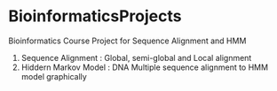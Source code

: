 # BioinformaticsProjects
Bioinformatics Course Project for Sequence Alignment and HMM 

1. Sequence Alignment : Global, semi-global and Local alignment
2. Hiddern Markov Model : DNA Multiple sequence alignment to HMM model graphically
